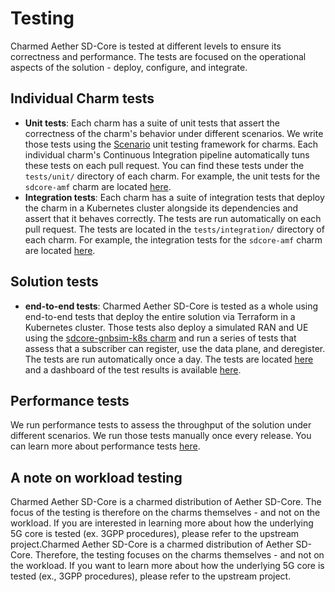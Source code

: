 # Testing

Charmed Aether SD-Core is tested at different levels to ensure its correctness and performance. The tests are focused on the operational aspects of the solution - deploy, configure, and integrate.

## Individual Charm tests

- **Unit tests**: Each charm has a suite of unit tests that assert the correctness of the charm's behavior under different scenarios. We write those tests using the [Scenario](https://github.com/canonical/ops-scenario) unit testing framework for charms. Each individual charm's Continuous Integration pipeline automatically tuns these tests on each pull request. You can find these tests under the `tests/unit/` directory of each charm. For example, the unit tests for the `sdcore-amf` charm are located [here](https://github.com/canonical/sdcore-amf-k8s-operator/tree/main/tests/unit).
- **Integration tests**: Each charm has a suite of integration tests that deploy the charm in a Kubernetes cluster alongside its dependencies and assert that it behaves correctly. The tests are run automatically on each pull request. The tests are located in the `tests/integration/` directory of each charm. For example, the integration tests for the `sdcore-amf` charm are located [here](https://github.com/canonical/sdcore-amf-k8s-operator/tree/main/tests/integration).

## Solution tests

- **end-to-end tests**: Charmed Aether SD-Core is tested as a whole using end-to-end tests that deploy the entire solution via Terraform in a Kubernetes cluster. Those tests also deploy a simulated RAN and UE using the [sdcore-gnbsim-k8s charm](https://github.com/canonical/sdcore-gnbsim-k8s-operator/) and run a series of tests that assess that a subscriber can register, use the data plane, and deregister. The tests are run automatically once a day. The tests are located [here](https://github.com/canonical/sdcore-tests) and a dashboard of the test results is available [here]( https://canonical.github.io/sdcore-tests/).

## Performance tests

We run performance tests to assess the throughput of the solution under different scenarios. We run those tests manually once every release. You can learn more about performance tests [here](performance.md).

## A note on workload testing

Charmed Aether SD-Core is a charmed distribution of Aether SD-Core. The focus of the testing is therefore on the charms themselves - and not on the workload. If you are interested in learning more about how the underlying 5G core is tested (ex. 3GPP procedures), please refer to the upstream project.Charmed Aether SD-Core is a charmed distribution of Aether SD-Core. Therefore, the testing focuses on the charms themselves - and not on the workload. If you want to learn more about how the underlying 5G core is tested (ex., 3GPP procedures), please refer to the upstream project.
